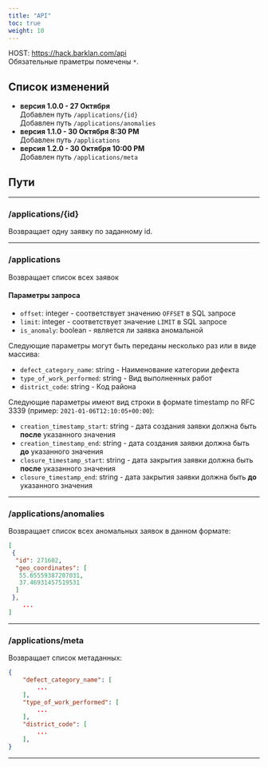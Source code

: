 ```yaml
---
title: "API"
toc: true
weight: 10
---
```


HOST: <https://hack.barklan.com/api> \
Обязательные праметры помечены `*`.

## Список изменений

- **версия 1.0.0 - 27 Октября** \
   Добавлен путь `/applications/{id}` \
   Добавлен путь `/applications/anomalies`
- **версия 1.1.0 - 30 Октября 8:30 PM** \
   Добавлен путь `/applications`
- **версия 1.2.0 - 30 Октября 10:00 PM** \
   Добавлен путь `/applications/meta`

## Пути

---

### /applications/{id}

Возвращает одну заявку по заданному id.

---

### /applications

Возвращает список всех заявок

#### Параметры запроса

- `offset`: integer - соответствует значению `OFFSET` в SQL запросе
- `limit`: integer - соответствует значение `LIMIT` в SQL запросе
- `is_anomaly`: boolean - является ли заявка аномальной

Следующие параметры могут быть переданы несколько раз или в виде массива:

- `defect_category_name`: string - Наименование категории дефекта
- `type_of_work_performed`: string - Вид выполненных работ
- `district_code`: string - Код района

Следующие параметры имеют вид строки в формате timestamp по RFC 3339 (пример: `2021-01-06T12:10:05+00:00`):

- `creation_timestamp_start`: string - дата создания заявки должна быть **после** указанного значения
- `creation_timestamp_end`: string - дата создания заявки должна быть **до** указанного значения
- `closure_timestamp_start`: string - дата закрытия заявки должна быть **после** указанного значения
- `closure_timestamp_end`: string - дата закрытия заявки должна быть **до** указанного значения

---

### /applications/anomalies

Возвращает список всех аномальных заявок в данном формате:

```json
[
 {
  "id": 271602,
  "geo_coordinates": [
   55.65559387207031,
   37.46931457519531
  ]
 },
    ...
]
```

---

### /applications/meta

Возвращает список метаданных:

```json
{
    "defect_category_name": [
        ...
    ],
    "type_of_work_performed": [
        ...
    ],
    "district_code": [
        ...
    ],
}
```

---
